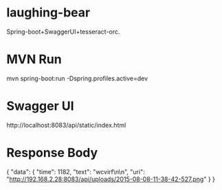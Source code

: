 laughing-bear
=============

Spring-boot+SwaggerUI+tesseract-orc.

MVN Run
=============

mvn spring-boot:run -Dspring.profiles.active=dev


Swagger UI
=============

http://localhost:8083/api/static/index.html

Response Body
=============

{
  "data": {
    "time": 1182,
    "text": "wcvirf\n\n",
    "uri": "http://192.168.2.28:8083/api/uploads/2015-08-08-11-38-42-527.png"
  }
}